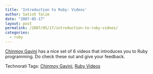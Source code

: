 ```yaml
---
title: 'Introduction to Ruby: Videos'
author: Satish Talim
date: "2007-05-17"
layout: post
permalink: /2007/05/17/introduction-to-ruby-videos/
categories:
  - ruby
---
```

[Chinmoy Gavini](http://showmedo.com/videos/series?name=fXRfVLC1J) has a
nice set of 6 videos that introduces you to Ruby programming. Do check
these out and give your feedback.

Technorati Tags: [Chinmoy
Gavini](http://technorati.com/tag/Chinmoy+Gavini), [Ruby
Videos](http://technorati.com/tag/Ruby+Videos)
